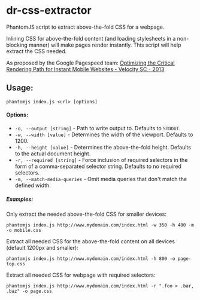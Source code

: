 dr-css-extractor
================

PhantomJS script to extract above-the-fold CSS for a webpage.

Inlining CSS for above-the-fold content (and loading stylesheets in a non-blocking manner) will make pages render instantly.
This script will help extract the CSS needed.

As proposed by the Google Pagespeed team:
[Optimizing the Critical Rendering Path for Instant Mobile Websites - Velocity SC - 2013](https://www.youtube.com/watch?v=YV1nKLWoARQ) 

## Usage:

```
phantomjs index.js <url> [options]
```

#### Options:

* `-o, --output [string]` - Path to write output to. Defaults to `STDOUT`.
* `-w, --width [value]` - Determines the width of the viewport. Defaults to 1200.
* `-h, --height [value]` - Determines the above-the-fold height. Defaults to the actual document height.
* `-r, --required [string]` - Force inclusion of required selectors in the form of a comma-separated selector string. Defaults to no required selectors.
* `-m, --match-media-queries` - Omit media queries that don't match the defined width.

##### Examples:

Only extract the needed above-the-fold CSS for smaller devices:
```
phantomjs index.js http://www.mydomain.com/index.html -w 350 -h 480 -m -o mobile.css
```

Extract all needed CSS for the above-the-fold content on all devices (default 1200px and smaller):
```
phantomjs index.js http://www.mydomain.com/index.html -h 800 -o page-top.css
```

Extract all needed CSS for webpage with required selectors:
```
phantomjs index.js http://www.mydomain.com/index.html -r ".foo > .bar, .baz" -o page.css
```
